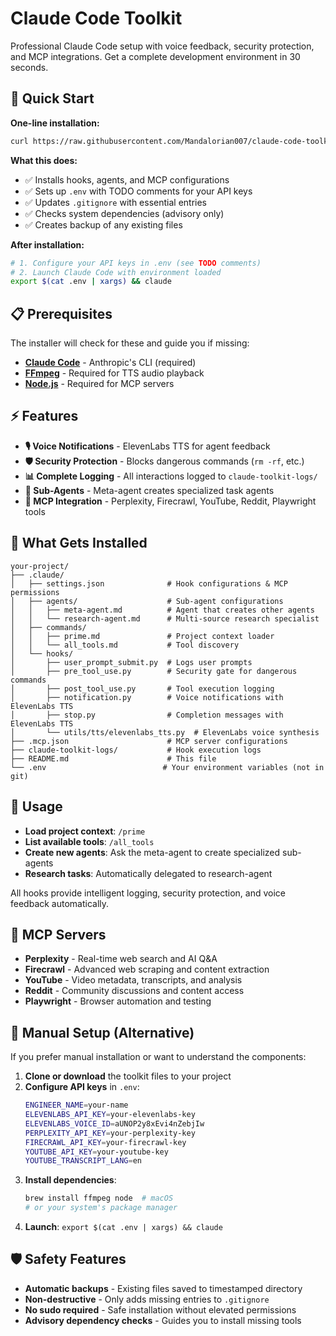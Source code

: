 # Claude Code Toolkit

Professional Claude Code setup with voice feedback, security protection, and MCP integrations. Get a complete development environment in 30 seconds.

## 🚀 Quick Start

**One-line installation:**
```bash
curl https://raw.githubusercontent.com/Mandalorian007/claude-code-toolkit/main/install.sh | bash
```

**What this does:**
- ✅ Installs hooks, agents, and MCP configurations
- ✅ Sets up `.env` with TODO comments for your API keys
- ✅ Updates `.gitignore` with essential entries
- ✅ Checks system dependencies (advisory only)
- ✅ Creates backup of any existing files

**After installation:**
```bash
# 1. Configure your API keys in .env (see TODO comments)
# 2. Launch Claude Code with environment loaded
export $(cat .env | xargs) && claude
```

## 📋 Prerequisites

The installer will check for these and guide you if missing:
- **[Claude Code](https://docs.anthropic.com/en/docs/claude-code/overview)** - Anthropic's CLI (required)
- **[FFmpeg](https://ffmpeg.org/download.html)** - Required for TTS audio playback
- **[Node.js](https://nodejs.org/)** - Required for MCP servers

## ⚡ Features

- **🎙️ Voice Notifications** - ElevenLabs TTS for agent feedback
- **🛡️ Security Protection** - Blocks dangerous commands (`rm -rf`, etc.)
- **📊 Complete Logging** - All interactions logged to `claude-toolkit-logs/`
- **🤖 Sub-Agents** - Meta-agent creates specialized task agents
- **🔗 MCP Integration** - Perplexity, Firecrawl, YouTube, Reddit, Playwright tools

## 📁 What Gets Installed

```
your-project/
├── .claude/
│   ├── settings.json              # Hook configurations & MCP permissions
│   ├── agents/                    # Sub-agent configurations
│   │   ├── meta-agent.md          # Agent that creates other agents
│   │   └── research-agent.md      # Multi-source research specialist
│   ├── commands/
│   │   ├── prime.md               # Project context loader
│   │   └── all_tools.md           # Tool discovery
│   └── hooks/
│       ├── user_prompt_submit.py  # Logs user prompts
│       ├── pre_tool_use.py        # Security gate for dangerous commands
│       ├── post_tool_use.py       # Tool execution logging
│       ├── notification.py        # Voice notifications with ElevenLabs TTS
│       ├── stop.py                # Completion messages with ElevenLabs TTS
│       └── utils/tts/elevenlabs_tts.py  # ElevenLabs voice synthesis
├── .mcp.json                      # MCP server configurations
├── claude-toolkit-logs/           # Hook execution logs
├── README.md                      # This file
└── .env                          # Your environment variables (not in git)
```

## 🎯 Usage

- **Load project context**: `/prime`
- **List available tools**: `/all_tools`
- **Create new agents**: Ask the meta-agent to create specialized sub-agents
- **Research tasks**: Automatically delegated to research-agent

All hooks provide intelligent logging, security protection, and voice feedback automatically.

## 🔗 MCP Servers

- **Perplexity** - Real-time web search and AI Q&A
- **Firecrawl** - Advanced web scraping and content extraction
- **YouTube** - Video metadata, transcripts, and analysis
- **Reddit** - Community discussions and content access
- **Playwright** - Browser automation and testing

## 🔧 Manual Setup (Alternative)

If you prefer manual installation or want to understand the components:

1. **Clone or download** the toolkit files to your project
2. **Configure API keys** in `.env`:
   ```bash
   ENGINEER_NAME=your-name
   ELEVENLABS_API_KEY=your-elevenlabs-key
   ELEVENLABS_VOICE_ID=aUNOP2y8xEvi4nZebjIw
   PERPLEXITY_API_KEY=your-perplexity-key
   FIRECRAWL_API_KEY=your-firecrawl-key
   YOUTUBE_API_KEY=your-youtube-key
   YOUTUBE_TRANSCRIPT_LANG=en
   ```
3. **Install dependencies**:
   ```bash
   brew install ffmpeg node  # macOS
   # or your system's package manager
   ```
4. **Launch**: `export $(cat .env | xargs) && claude`

## 🛡️ Safety Features

- **Automatic backups** - Existing files saved to timestamped directory
- **Non-destructive** - Only adds missing entries to `.gitignore`
- **No sudo required** - Safe installation without elevated permissions
- **Advisory dependency checks** - Guides you to install missing tools